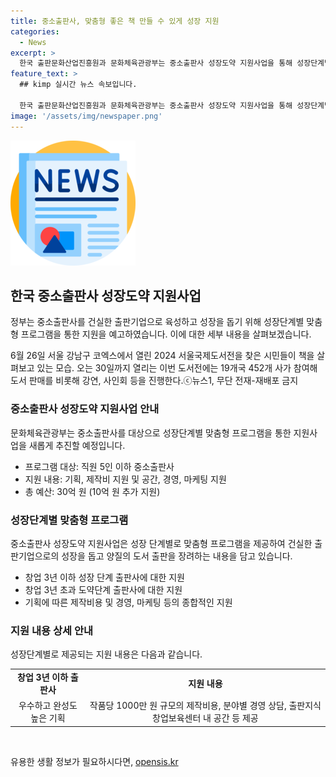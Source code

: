 ```yaml
---
title: 중소출판사, 맞춤형 좋은 책 만들 수 있게 성장 지원
categories:
  - News
excerpt: >
  한국 출판문화산업진흥원과 문화체육관광부는 중소출판사 성장도약 지원사업을 통해 성장단계별 맞춤형 프로그램을 통해 중소출판사를 지원한다. 이를 통해 출판사들이 건실한 출판기업으로 성장하고 양질의 도서 출판을 지원하며, 참여자들에게 제작비용과 경영상담, 마케팅 등 다양한 지원을 제공한다. 또한 출판사의 성장과 생존력을 강화하여 지속 가능한 성장을 도모한다.
feature_text: >
  ## kimp 실시간 뉴스 속보입니다.

  한국 출판문화산업진흥원과 문화체육관광부는 중소출판사 성장도약 지원사업을 통해 성장단계별 맞춤형 프로그램을 통해 중소출판사를 지원한다. 이를 통해 출판사들이 건실한 출판기업으로 성장하고 양질의 도서 출판을 지원하며, 참여자들에게 제작비용과 경영상담, 마케팅 등 다양한 지원을 제공한다. 또한 출판사의 성장과 생존력을 강화하여 지속 가능한 성장을 도모한다.
image: '/assets/img/newspaper.png'
---
```


<p><img src="/assets/img/newspaper.png" alt="kimplant 속보" /></p>

<h2 data-ke-size="size26">한국 중소출판사 성장도약 지원사업</h2>

<p>정부는 중소출판사를 건실한 출판기업으로 육성하고 성장을 돕기 위해 성장단계별 맞춤형 프로그램을 통한 지원을 예고하였습니다. 이에 대한 세부 내용을 살펴보겠습니다.</p>

<p data-ke-size="size16">6월 26일 서울 강남구 코엑스에서 열린 2024 서울국제도서전을 찾은 시민들이 책을 살펴보고 있는 모습. 오는 30일까지 열리는 이번 도서전에는 19개국 452개 사가 참여해 도서 판매를 비롯해 강연, 사인회 등을 진행한다.ⓒ뉴스1, 무단 전재-재배포 금지</p>

<h3>중소출판사 성장도약 지원사업 안내</h3>

<p>문화체육관광부는 중소출판사를 대상으로 성장단계별 맞춤형 프로그램을 통한 지원사업을 새롭게 추진할 예정입니다. </p>

<ul>
  <li>프로그램 대상: 직원 5인 이하 중소출판사</li>
  <li>지원 내용: 기획, 제작비 지원 및 공간, 경영, 마케팅 지원</li>
  <li>총 예산: 30억 원 (10억 원 추가 지원)</li>
</ul>

<h3>성장단계별 맞춤형 프로그램</h3>

<p>중소출판사 성장도약 지원사업은 성장 단계별로 맞춤형 프로그램을 제공하여 건실한 출판기업으로의 성장을 돕고 양질의 도서 출판을 장려하는 내용을 담고 있습니다. </p>

<ul>
  <li>창업 3년 이하 성장 단계 출판사에 대한 지원</li>
  <li>창업 3년 초과 도약단계 출판사에 대한 지원</li>
  <li>기획에 따른 제작비용 및 경영, 마케팅 등의 종합적인 지원</li>
</ul>

<h3>지원 내용 상세 안내</h3>

<p>성장단계별로 제공되는 지원 내용은 다음과 같습니다.</p>

<table>
  <tr>
    <td style="text-align: center; height: 17px;"><b>창업 3년 이하 출판사</b></td>
    <td style="text-align: center; height: 17px;"><b>지원 내용</b></td>
  </tr>
  <tr>
    <td style="text-align: center; height: 17px;">우수하고 완성도 높은 기획</td>
    <td style="text-align: center; height: 17px;">작품당 1000만 원 규모의 제작비용, 분야별 경영 상담, 출판지식창업보육센터 내 공간 등 제공</td>
  </tr>
</table>

<p data-ke-size="size16">&nbsp;</p>
유용한 생활 정보가 필요하시다면, <a href="https://opensis.kr" rel="dofollow">opensis.kr</a>


